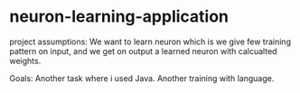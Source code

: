 # neuron-learning-application

project assumptions:
    We want to learn neuron which is we give few training pattern on input, and we get on output a learned neuron with calcualted weights.

Goals:
  Another task where i used Java. Another training with language. 
